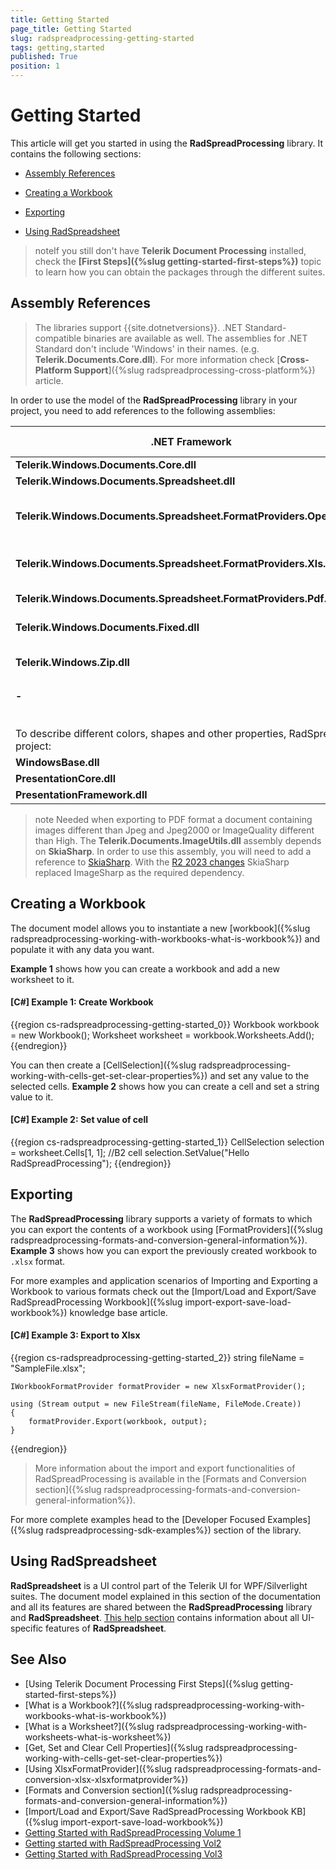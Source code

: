 ```yaml
---
title: Getting Started
page_title: Getting Started
slug: radspreadprocessing-getting-started
tags: getting,started
published: True
position: 1
---
```


# Getting Started


This article will get you started in using the __RadSpreadProcessing__ library. It contains the following sections:


* [Assembly References](#assembly-references)

* [Creating a Workbook](#creating-a-workbook)

* [Exporting](#exporting)

* [Using RadSpreadsheet](#using-radspreadsheet)

>noteIf you still don't have **Telerik Document Processing** installed, check the **[First Steps]({%slug getting-started-first-steps%})** topic to learn how you can obtain the packages through the different suites. 

## Assembly References

>The libraries support {{site.dotnetversions}}. .NET Standard-compatible binaries are available as well. The assemblies for .NET Standard don't include 'Windows' in their names. (e.g. **Telerik.Documents.Core.dll**). For more information check [**Cross-Platform Support**]({%slug radspreadprocessing-cross-platform%}) article.

In order to use the model of the __RadSpreadProcessing__ library in your project, you need to add references to the following assemblies:

<table>
<thead>
	<tr>
		<th>.NET Framework </th>
		<th>.NET Standard-compatible</th>
		<th>Additional information</th>
	</tr>
</thead>
<tbody>
	<tr>
		<td><b>Telerik.Windows.Documents.Core.dll</b></td>
		<td><b>Telerik.Documents.Core.dll</b></td>
		<td></td>
	</tr>
	<tr>
	    <td><b>Telerik.Windows.Documents.Spreadsheet.dll</b></td>
		<td><b>Telerik.Documents.Spreadsheet.dll</b></td>
		<td></td>
	</tr>
	<tr>
		<td><b>Telerik.Windows.Documents.Spreadsheet.FormatProviders.OpenXml.dll</b></td>
		<td><b>Telerik.Documents.Spreadsheet.FormatProviders.OpenXml.dll</b></td>
		<td>Required when importing/exporting from/to XLSX or CSV.</td>
	</tr>
		<tr>
		<td><b>Telerik.Windows.Documents.Spreadsheet.FormatProviders.Xls.dll</b></td>
		<td><b>Telerik.Documents.Spreadsheet.FormatProviders.Xls.dll</b></td>
		<td>Required when importing/exporting from/to XLS.</td>
	</tr>
	<tr>
	    <td><b>Telerik.Windows.Documents.Spreadsheet.FormatProviders.Pdf.dll</b></td>
		<td><b>Telerik.Documents.Spreadsheet.FormatProviders.Pdf.dll</b></td>
		<td>Required when exporting to PDF.</td>
	</tr>
	<tr>
	    <td><b>Telerik.Windows.Documents.Fixed.dll</b></td>
		<td><b>Telerik.Documents.Fixed.dll</b></td>
		<td>Required when exporting to PDF.</td>
	</tr>
	<tr>
	    <td><b>Telerik.Windows.Zip.dll</b></td>
		<td><b>Telerik.Zip.dll</b></td>
		<td>Required for working with XLSX, XLS and PDF files.</td>
	</tr>
	<tr>
	    <td><b>-</b></td>
		<td>	
			<b>Telerik.Documents.ImageUtils.dll</b>
			<br><sub><i>This assembly is not available in UI for Xamarin.</i></sub>
		</td>
		<td>*</td>
	</tr>
	<tr>
	    <td colspan="3">&nbsp;</td>
	</tr>
	<tr>
        <td colspan="3">To describe different colors, shapes and other properties, RadSpreadProcessing depends on the listed below .NET assemblies, which you should also refer in your project:</td> 
    </tr>
    <tr>
	    <td><b>WindowsBase.dll</b></td>
		<td><b>-</b></td>
		<td></td>
	</tr>
	<tr>
	    <td><b>PresentationCore.dll</b></td>
		<td><b>-</b></td>
		<td></td>
	</tr>
	<tr>
	    <td><b>PresentationFramework.dll</b></td>
		<td><b>-</b></td>
		<td></td>
	</tr>
</tbody>
</table>

>note Needed when exporting to PDF format a document containing images different than Jpeg and Jpeg2000 or ImageQuality different than High. The **Telerik.Documents.ImageUtils.dll** assembly depends on **SkiaSharp**. In order to use this assembly, you will need to add а reference to [SkiaSharp](https://www.nuget.org/packages/SkiaSharp/). With the [R2 2023 changes](https://docs.telerik.com/devtools/document-processing/libraries/radpdfprocessing/changes-and-backward-compatibility/backward-compatibility#whats-different-in-2023-r2) SkiaSharp replaced ImageSharp as the required dependency.

## Creating a Workbook

The document model allows you to instantiate a new [workbook]({%slug radspreadprocessing-working-with-workbooks-what-is-workbook%}) and populate it with any data you want.


__Example 1__ shows how you can create a workbook and add a new worksheet to it.


#### __[C#] Example 1: Create Workbook__

{{region cs-radspreadprocessing-getting-started_0}}
	Workbook workbook = new Workbook();
	Worksheet worksheet = workbook.Worksheets.Add();
{{endregion}}



You can then create a [CellSelection]({%slug radspreadprocessing-working-with-cells-get-set-clear-properties%}) and set any value to the selected cells. __Example 2__ shows how you can create a cell and set a string value to it.


#### __[C#] Example 2: Set value of cell__

{{region cs-radspreadprocessing-getting-started_1}}
	CellSelection selection = worksheet.Cells[1, 1]; //B2 cell
	selection.SetValue("Hello RadSpreadProcessing");
{{endregion}}



## Exporting

The __RadSpreadProcessing__ library supports a variety of formats to which you can export the contents of a workbook using [FormatProviders]({%slug radspreadprocessing-formats-and-conversion-general-information%}). __Example 3__ shows how you can export the previously created workbook to `.xlsx` format.

For more examples and application scenarios of Importing and Exporting a Workbook to various formats check out the [Import/Load and Export/Save RadSpreadProcessing Workbook]({%slug import-export-save-load-workbook%}) knowledge base article.


#### __[C#] Example 3: Export to Xlsx__

{{region cs-radspreadprocessing-getting-started_2}}
	string fileName = "SampleFile.xlsx";
	
	IWorkbookFormatProvider formatProvider = new XlsxFormatProvider();
	
	using (Stream output = new FileStream(fileName, FileMode.Create))
	{
	    formatProvider.Export(workbook, output);
	}
{{endregion}}

>More information about the import and export functionalities of RadSpreadProcessing is available in the [Formats and Conversion section]({%slug radspreadprocessing-formats-and-conversion-general-information%}).

For more complete examples head to the [Developer Focused Examples]({%slug radspreadprocessing-sdk-examples%}) section of the library.

## Using RadSpreadsheet

__RadSpreadsheet__ is a UI control part of the Telerik UI for WPF/Silverlight suites. The document model explained in this section of the documentation and all its features are shared between the __RadSpreadProcessing__ library and __RadSpreadsheet__. [This help section](http://docs.telerik.com/devtools/wpf/controls/radspreadsheet/overview.html) contains information about all UI-specific features of __RadSpreadsheet__.


## See Also

 * [Using Telerik Document Processing First Steps]({%slug getting-started-first-steps%})
 * [What is a Workbook?]({%slug radspreadprocessing-working-with-workbooks-what-is-workbook%})
 * [What is a Worksheet?]({%slug radspreadprocessing-working-with-worksheets-what-is-worksheet%})
 * [Get, Set and Clear Cell Properties]({%slug radspreadprocessing-working-with-cells-get-set-clear-properties%})
 * [Using XlsxFormatProvider]({%slug radspreadprocessing-formats-and-conversion-xlsx-xlsxformatprovider%})
 * [Formats and Conversion section]({%slug radspreadprocessing-formats-and-conversion-general-information%})
 * [Import/Load and Export/Save RadSpreadProcessing Workbook KB]({%slug import-export-save-load-workbook%})
 * [Getting Started with RadSpreadProcessing Volume 1](https://www.telerik.com/blogs/getting-started-with-radspreadprocessing-volume-1)
 * [Getting started with RadSpreadProcessing Vol2](https://www.telerik.com/blogs/getting-started-with-radspreadprocessing-vol2)
 * [Getting Started with RadSpreadProcessing Vol3](https://www.telerik.com/blogs/getting-started-with-radspreadprocessing-vol3)
